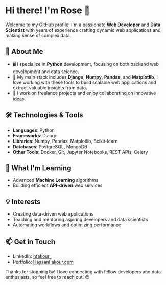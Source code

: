 # Hi there! I'm Rose 👋

Welcome to my GitHub profile! I'm a passionate **Web Developer** and **Data Scientist** with years of experience crafting dynamic web applications and making sense of complex data.

## 🚀 About Me
- 🖥️ I specialize in **Python** development, focusing on both backend web development and data science.
- 🔧 My main stack includes **Django**, **Numpy**, **Pandas**, and **Matplotlib**. I love working with these tools to build scalable web applications and extract valuable insights from data.
- 💼 I work on freelance projects and enjoy collaborating on innovative ideas.

## 🛠 Technologies & Tools
- **Languages**: Python
- **Frameworks**: Django
- **Libraries**: Numpy, Pandas, Matplotlib, Scikit-learn
- **Databases**: PostgreSQL, MongoDB
- **Other Tools**: Docker, Git, Jupyter Notebooks, REST APIs, Celery

## 🧠 What I'm Learning
- Advanced **Machine Learning** algorithms
- Building efficient **API-driven** web services

## 💡 Interests
- Creating data-driven web applications
- Teaching and mentoring aspiring developers and data scientists
- Automating workflows and optimizing performance

## 📫 Get in Touch
- LinkedIn: [hfakour_](#)
- Portfolio: [HassanFakour.com](#)

Thanks for stopping by! I love connecting with fellow developers and data enthusiasts, so feel free to reach out! 😊
